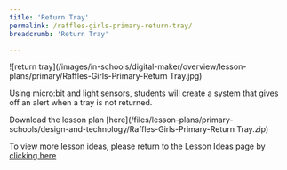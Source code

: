 ```yaml
---
title: 'Return Tray'
permalink: /raffles-girls-primary-return-tray/
breadcrumb: 'Return Tray'

---
```



![return tray](/images/in-schools/digital-maker/overview/lesson-plans/primary/Raffles-Girls-Primary-Return Tray.jpg)

Using micro:bit and light sensors, students will create a system that gives off an alert when a tray is not returned.

Download the lesson plan [here](/files/lesson-plans/primary-schools/design-and-technology/Raffles-Girls-Primary-Return Tray.zip)

To view more lesson ideas, please return to the Lesson Ideas page by [clicking here](/in-schools/digital-maker/lesson-ideas-primary/)
